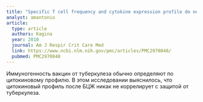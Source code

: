 ```yaml
---
title: "Specific T cell frequency and cytokine expression profile do not correlate with protection against tuberculosis after bacillus Calmette-Guérin vaccination of newborns"
analyst: amantonio
article:
  type: article
  authors: Kagina
  year: 2010
  journal: Am J Respir Crit Care Med
  link: https://www.ncbi.nlm.nih.gov/pmc/articles/PMC2970848/
  pubmed: PMC2970848
---
```


Иммуногенность вакцин от туберкулеза обычно определяют по цитокиновому профилю. В этом исследовании выяснилось, что цитокиновый профиль после БЦЖ никак не коррелирует с защитой от туберкулеза.
